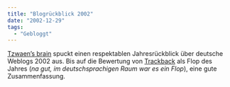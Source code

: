 ```yaml
---
title: "Blogrückblick 2002"
date: "2002-12-29"
tags:
  - "Gebloggt"
---
```


[Tzwaen’s brain](https://web.archive.org/web/20040704064855/http://www.mytzwaen.de/news/item00519.php "tzwaen's brain: Weblogs im Jahr 2002") spuckt einen respektablen Jahresrückblick über deutsche Weblogs 2002 aus. Bis auf die Bewertung von [Trackback](https://web.archive.org/web/20040704064855/http://www.blogworld.de/tm_article.php?article_id=10 "Bloghaus: Trackback, eine umfassende Erklärung") als Flop des Jahres (_na gut, im deutschsprachigen Raum war es ein Flop_), eine gute Zusammenfassung.
